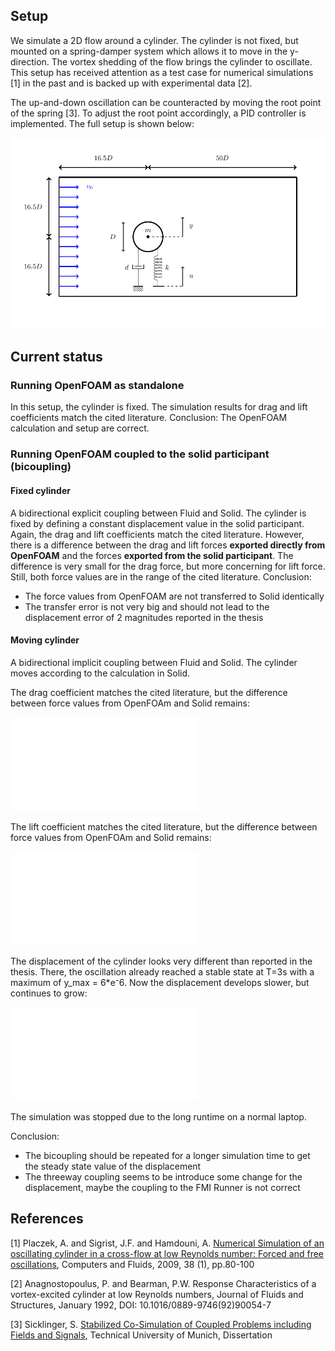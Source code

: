 ## Setup

We simulate a 2D flow around a cylinder. The cylinder is not fixed, but mounted on a spring-damper system which allows it to move in the y-direction. The vortex shedding of the flow brings the cylinder to oscillate. This setup has received attention as a test case for numerical simulations [1] in the past and is backed up with experimental data [2]. 

The up-and-down oscillation can be counteracted by moving the root point of the spring [3]. To adjust the root point accordingly, a PID controller is implemented. The full setup is shown below:

![Setup of the flow around a mounted cylinder](images/test-case-setup.png)

## Current status

### Running OpenFOAM as standalone

In this setup, the cylinder is fixed. The simulation results for drag and lift coefficients match the cited literature. 
Conclusion: The OpenFOAM calculation and setup are correct.

### Running OpenFOAM coupled to the solid participant (bicoupling)

#### Fixed cylinder

A bidirectional explicit coupling between Fluid and Solid. The cylinder is fixed by defining a constant displacement value in the solid participant. Again, the drag and lift coefficients match the cited literature. However, there is a difference between the drag and lift forces **exported directly from OpenFOAM** and the forces **exported from the solid participant**. The difference is very small for the drag force, but more concerning for lift force. Still, both force values are in the range of the cited literature.
Conclusion: 
- The force values from OpenFOAM are not transferred to Solid identically
- The transfer error is not very big and should not lead to the displacement error of 2 magnitudes reported in the thesis

#### Moving cylinder

A bidirectional implicit coupling between Fluid and Solid. The cylinder moves according to the calculation in Solid.

The drag coefficient matches the cited literature, but the difference between force values from OpenFOAm and Solid remains:

![Drag force](images/force-drag.pdf)

The lift coefficient matches the cited literature, but the difference between force values from OpenFOAm and Solid remains:

![Lift force](images/force-lift.pdf)

The displacement of the cylinder looks very different than reported in the thesis. There, the oscillation already reached a stable state at T=3s with a maximum of y_max = 6*e⁻6. Now the displacement develops slower, but continues to grow:

![Displacement](images/displacement.pdf)

The simulation was stopped due to the long runtime on a normal laptop.

Conclusion:
- The bicoupling should be repeated for a longer simulation time to get the steady state value of the displacement
- The threeway coupling seems to be introduce some change for the displacement, maybe the coupling to the FMI Runner is not correct

## References

[1] Placzek, A. and Sigrist, J.F. and Hamdouni, A. [Numerical Simulation of an oscillating cylinder in a cross-flow at low Reynolds number: Forced and free oscillations](https://dx.doi.org/10.1016/j.compfluid.2008.01.007), Computers and Fluids, 2009, 38 (1), pp.80-100

[2] Anagnostopoulus, P. and Bearman, P.W. Response Characteristics of a vortex-excited cylinder at low Reynolds numbers, Journal of Fluids and Structures, January 1992, DOI: 10.1016/0889-9746(92)90054-7

[3] Sicklinger, S. [Stabilized Co-Simulation of Coupled Problems including Fields and Signals](https://www.researchgate.net/publication/269705153_Stabilized_Co-Simulation_of_Coupled_Problems_Including_Fields_and_Signals), Technical University of Munich, Dissertation
